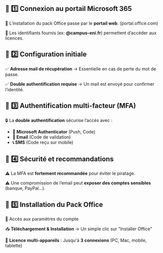 ## 🔹 **1️⃣️ Connexion au portail Microsoft 365**

📌 L’installation du pack Office passe par le **portail web**. (portal.office.com)

📌 Les identifiants fournis (ex: **@campus-eni.fr**) permettent d’accéder aux licences.


## 🔹 **2️⃣️ Configuration initiale**

✅ **Adresse mail de récupération** → Essentielle en cas de perte du mot de passe.

✅ **Double authentification requise** → Un mail est envoyé pour confirmer l’identité.



## 🔹 **3️⃣️ Authentification multi-facteur (MFA)**

🔒 La **double authentification** sécurise l’accès avec :

- **📲 Microsoft Authenticator** (Push, Code)
- **📩 Email** (Code de validation)
- **📞 SMS** (Code reçu sur mobile)



## 🔹 **4️⃣️ Sécurité et recommandations**

⚠️ La MFA est **fortement recommandée** pour éviter le piratage.

⚠️ Une compromission de l’email peut **exposer des comptes sensibles** (banque, PayPal…).



## 🔹 **5️⃣️ Installation du Pack Office**

📂 Accès aux paramètres du compte

📥 **Téléchargement & Installation** → Un simple clic sur "Installer Office"

📌 **Licence multi-appareils** : Jusqu'à **3 connexions** (PC, Mac, mobile, tablette)
